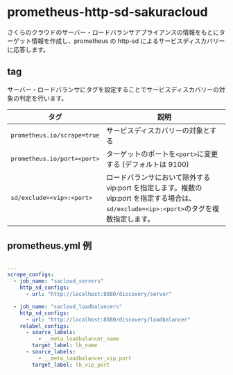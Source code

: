 # prometheus-http-sd-sakuracloud

さくらのクラウドのサーバー・ロードバランサアプライアンスの情報をもとにターゲット情報を作成し、prometheus の http-sd によるサービスディスカバリーに応答します。

## tag

サーバー・ロードバランサにタグを設定することでサービスディスカバリーの対象の判定を行います。

| タグ                        | 説明                                                                                                                                     |
| --------------------------- | ---------------------------------------------------------------------------------------------------------------------------------------- |
| `prometheus.io/scrape=true` | サービスディスカバリーの対象とする                                                                                                       |
| `prometheus.io/port=<port>` | ターゲットのポートを`<port>`に変更する (デフォルトは 9100)                                                                               |
| `sd/exclude=<vip>:<port>`   | ロードバランサにおいて除外する vip:port を指定します。複数の vip:port を指定する場合は、`sd/exclude=<ip>:<port>`のタグを複数指定します。 |

## prometheus.yml 例

```yaml

---
scrape_configs:
  - job_name: "sacloud_servers"
    http_sd_configs:
      - url: "http://localhost:8080/discovery/server"

  - job_name: "sacloud_loadbalancers"
    http_sd_configs:
      - url: "http://localhost:8080/discovery/loadbalancer"
    relabel_configs:
      - source_labels:
          - __meta_loadbalancer_name
        target_label: lb_name
      - source_labels:
          - __meta_loadbalancer_vip_port
        target_label: lb_vip_port
```
